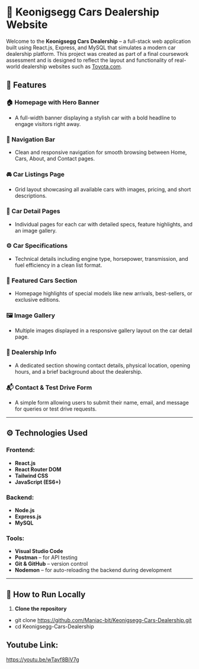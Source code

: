 # 🚗 Keonigsegg Cars Dealership Website

Welcome to the **Keonigsegg Cars Dealership** – a full-stack web application built using React.js, Express, and MySQL that simulates a modern car dealership platform. This project was created as part of a final coursework assessment and is designed to reflect the layout and functionality of real-world dealership websites such as [Toyota.com](https://www.toyota.com).


## 📌 Features

### 🏠 Homepage with Hero Banner
- A full-width banner displaying a stylish car with a bold headline to engage visitors right away.

### 🔗 Navigation Bar
- Clean and responsive navigation for smooth browsing between Home, Cars, About, and Contact pages.

### 🚘 Car Listings Page
- Grid layout showcasing all available cars with images, pricing, and short descriptions.

### 📄 Car Detail Pages
- Individual pages for each car with detailed specs, feature highlights, and an image gallery.

### ⚙️ Car Specifications
- Technical details including engine type, horsepower, transmission, and fuel efficiency in a clean list format.

### 🌟 Featured Cars Section
- Homepage highlights of special models like new arrivals, best-sellers, or exclusive editions.

### 🖼️ Image Gallery
- Multiple images displayed in a responsive gallery layout on the car detail page.

### 📍 Dealership Info
- A dedicated section showing contact details, physical location, opening hours, and a brief background about the dealership.

### 📬 Contact & Test Drive Form
- A simple form allowing users to submit their name, email, and message for queries or test drive requests.

---

## ⚙️ Technologies Used

### Frontend:
- **React.js**
- **React Router DOM**
- **Tailwind CSS**
- **JavaScript (ES6+)**

### Backend:
- **Node.js**
- **Express.js**
- **MySQL**

### Tools:
- **Visual Studio Code**
- **Postman** – for API testing
- **Git & GitHub** – version control
- **Nodemon** – for auto-reloading the backend during development

---

## 🚀 How to Run Locally

1. **Clone the repository**

- git clone https://github.com/Maniac-bit/Keonigsegg-Cars-Dealership.git
- cd Keonigsegg-Cars-Dealership



## Youtube Link:
 https://youtu.be/wTavf8BiV7g